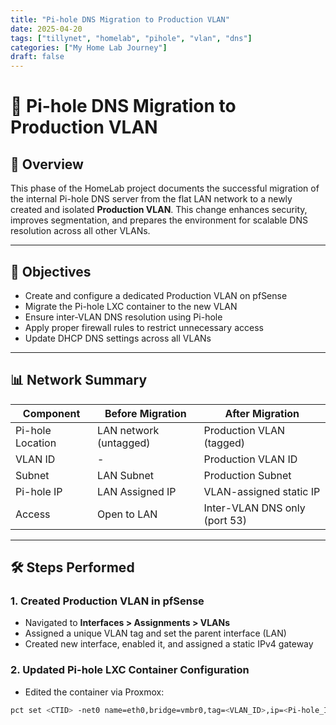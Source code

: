 ```yaml
---
title: "Pi-hole DNS Migration to Production VLAN"
date: 2025-04-20
tags: ["tillynet", "homelab", "pihole", "vlan", "dns"]
categories: ["My Home Lab Journey"]
draft: false
---
```


# 🧪 Pi-hole DNS Migration to Production VLAN

## 🧭 Overview

This phase of the HomeLab project documents the successful migration of the internal Pi-hole DNS server from the flat LAN network to a newly created and isolated **Production VLAN**. This change enhances security, improves segmentation, and prepares the environment for scalable DNS resolution across all other VLANs.

---

## 🎯 Objectives

- Create and configure a dedicated Production VLAN on pfSense  
- Migrate the Pi-hole LXC container to the new VLAN  
- Ensure inter-VLAN DNS resolution using Pi-hole  
- Apply proper firewall rules to restrict unnecessary access  
- Update DHCP DNS settings across all VLANs  

---

## 📊 Network Summary

| Component         | Before Migration        | After Migration               |
|------------------|--------------------------|-------------------------------|
| Pi-hole Location | LAN network (untagged)   | Production VLAN (tagged)     |
| VLAN ID          | -                        | Production VLAN ID           |
| Subnet           | LAN Subnet               | Production Subnet            |
| Pi-hole IP       | LAN Assigned IP          | VLAN-assigned static IP      |
| Access           | Open to LAN              | Inter-VLAN DNS only (port 53)|

---

## 🛠️ Steps Performed

### 1. Created Production VLAN in pfSense

- Navigated to **Interfaces > Assignments > VLANs**
- Assigned a unique VLAN tag and set the parent interface (LAN)
- Created new interface, enabled it, and assigned a static IPv4 gateway

### 2. Updated Pi-hole LXC Container Configuration

- Edited the container via Proxmox:
  
```bash
pct set <CTID> -net0 name=eth0,bridge=vmbr0,tag=<VLAN_ID>,ip=<Pi-hole_IP>/24,gw=<VLAN_Gateway>
